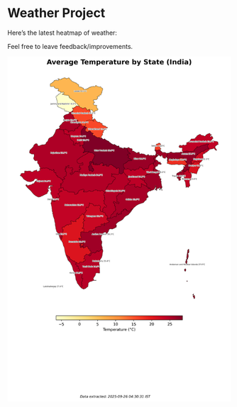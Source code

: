 # Weather Project

Here’s the latest heatmap of weather:

Feel free to leave feedback/improvements.

![India Heatmap](docs/assets/india_heatmap.png?v=D5C991)
